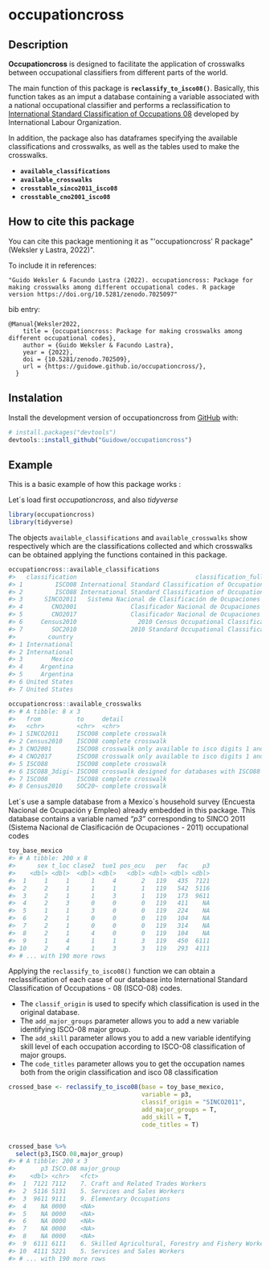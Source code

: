 
<!-- README.md is generated from README.Rmd. Please edit that file -->

# occupationcross

<!-- badges: start -->
<!-- badges: end -->

## Description

**Occupationcross** is designed to facilitate the application of
crosswalks between occupational classifiers from different parts of the
world.

The main function of this package is **`reclassify_to_isco08()`**.
Basically, this function takes as an imput a database containing a
variable associated with a national occupational classifier and performs
a reclassification to [International Standard Classification of
Occupations
08](https://www.ilo.org/public/english/bureau/stat/isco/isco08/)
developed by International Labour Organization.

In addition, the package also has dataframes specifying the available
classifications and crosswalks, as well as the tables used to make the
crosswalks.

-   **`available_classifications`**
-   **`available_crosswalks`**
-   **`crosstable_sinco2011_isco08`**
-   **`crosstable_cno2001_isco08`**

## How to cite this package

You can cite this package mentioning it as "'occupationcross' R package" (Weksler y Lastra, 2022)".   
   
To include it in references:   
   
```
"Guido Weksler & Facundo Lastra (2022). occupationcross: Package for making crosswalks among different occupational codes. R package version https://doi.org/10.5281/zenodo.7025097"
```

bib entry: 

```{bib}
@Manual{Weksler2022,
    title = {occupationcross: Package for making crosswalks among different occupational codes},
    author = {Guido Weksler & Facundo Lastra},
    year = {2022},
    doi = {10.5281/zenodo.702509},
    url = {https://guidowe.github.io/occupationcross/},
  }
```

## Instalation

Install the development version of occupationcross from
[GitHub](https://github.com/) with:

``` r
# install.packages("devtools")
devtools::install_github("Guidowe/occupationcross")
```

## Example

This is a basic example of how this package works :

Let´s load first *occupationcross*, and also *tidyverse*

``` r
library(occupationcross)
library(tidyverse)
```

The objects `available_classifications` and `available_crosswalks` show
respectively which are the classifications collected and which
crosswalks can be obtained applying the functions contained in this
package.

``` r
occupationcross::available_classifications
#>   classification                                 classification_fullname
#> 1         ISCO08 International Standard Classification of Occupations 08
#> 2         ISCO88 International Standard Classification of Occupations 88
#> 3      SINCO2011   Sistema Nacional de Clasificación de Ocupaciones 2011
#> 4        CNO2001               Clasificador Nacional de Ocupaciones 2001
#> 5        CNO2017               Clasificador Nacional de Ocupaciones 2017
#> 6     Census2010                 2010 Census Occupational Classification
#> 7        SOC2010               2010 Standard Occupational Classification
#>         country
#> 1 International
#> 2 International
#> 3        Mexico
#> 4     Argentina
#> 5     Argentina
#> 6 United States
#> 7 United States
```

``` r
occupationcross::available_crosswalks
#> # A tibble: 8 x 3
#>   from          to     detail                                                   
#>   <chr>         <chr>  <chr>                                                    
#> 1 SINCO2011     ISCO08 complete crosswalk                                       
#> 2 Census2010    ISCO08 complete crosswalk                                       
#> 3 CNO2001       ISCO08 crosswalk only available to isco digits 1 and 2          
#> 4 CNO2017       ISCO08 crosswalk only available to isco digits 1 and 2          
#> 5 ISCO88        ISCO08 complete crosswalk                                       
#> 6 ISCO88_3digi~ ISCO08 crosswalk designed for databases with ISCO88 containing ~
#> 7 ISCO08        ISCO88 complete crosswalk                                       
#> 8 Census2010    SOC20~ complete crosswalk
```

Let´s use a sample database from a Mexico´s household survey (Encuesta
Nacional de Ocupación y Empleo) already embedded in this package. This
database contains a variable named *“p3”* corresponding to SINCO 2011
(Sistema Nacional de Clasificación de Ocupaciones - 2011) occupational
codes

``` r
toy_base_mexico
#> # A tibble: 200 x 8
#>      sex t_loc clase2  tue1 pos_ocu   per   fac    p3
#>    <dbl> <dbl>  <dbl> <dbl>   <dbl> <dbl> <dbl> <dbl>
#>  1     1     1      1     4       2   119   435  7121
#>  2     2     1      1     1       1   119   542  5116
#>  3     2     1      1     3       1   119   173  9611
#>  4     2     3      0     0       0   119   411    NA
#>  5     1     1      3     0       0   119   224    NA
#>  6     2     1      0     0       0   119   104    NA
#>  7     2     1      0     0       0   119   314    NA
#>  8     2     1      4     0       0   119   104    NA
#>  9     1     4      1     1       3   119   450  6111
#> 10     2     4      1     3       3   119   293  4111
#> # ... with 190 more rows
```

Applying the `reclassify_to_isco08()` function we can obtain a
reclassification of each case of our database into International
Standard Classification of Occupations - 08 (ISCO-08) codes.  
- The `classif_origin` is used to specify which classification is used
in the original database.  
- The `add_major_groups` parameter allows you to add a new variable
identifying ISCO-08 major group.  
- The `add_skill` parameter allows you to add a new variable identifying
skill level of each occupation according to ISCO-08 classification of
major groups.  
- The `code_titles` parameter allows you to get the occupation names
both from the origin classification and isco 08 classification

``` r
crossed_base <- reclassify_to_isco08(base = toy_base_mexico,
                                     variable = p3,
                                     classif_origin = "SINCO2011",
                                     add_major_groups = T,
                                     add_skill = T,
                                     code_titles = T)


crossed_base %>% 
  select(p3,ISCO.08,major_group)
#> # A tibble: 200 x 3
#>       p3 ISCO.08 major_group                                          
#>    <dbl> <chr>   <fct>                                                
#>  1  7121 7112    7. Craft and Related Trades Workers                  
#>  2  5116 5131    5. Services and Sales Workers                        
#>  3  9611 9111    9. Elementary Occupations                            
#>  4    NA 0000    <NA>                                                 
#>  5    NA 0000    <NA>                                                 
#>  6    NA 0000    <NA>                                                 
#>  7    NA 0000    <NA>                                                 
#>  8    NA 0000    <NA>                                                 
#>  9  6111 6111    6. Skilled Agricultural, Forestry and Fishery Workers
#> 10  4111 5221    5. Services and Sales Workers                        
#> # ... with 190 more rows
```
